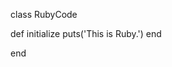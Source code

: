 <!-- >>>>>> BEGIN GENERATED FILE (include): SOURCE C:/Users/Burdette/Documents/GitHub/markdown_helper/test/include/templates/ruby_verbatim.md -->
<!-- >>>>>> BEGIN INCLUDED FILE: SOURCE C:/Users/Burdette/Documents/GitHub/markdown_helper/test/include/templates/../includes/ruby.rb -->
class RubyCode

  def initialize
    puts('This is Ruby.')
  end

end
<!-- <<<<<< END INCLUDED FILE: SOURCE C:/Users/Burdette/Documents/GitHub/markdown_helper/test/include/templates/../includes/ruby.rb -->
<!-- <<<<<< END GENERATED FILE (include): SOURCE C:/Users/Burdette/Documents/GitHub/markdown_helper/test/include/templates/ruby_verbatim.md -->
